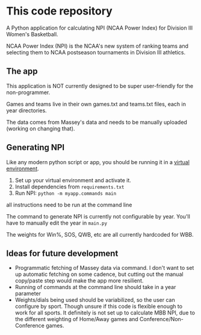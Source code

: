 # This code repository

A Python application for calculating NPI (NCAA Power Index) for Division III Women's Basketball.

NCAA Power Index (NPI) is the NCAA's new system of ranking teams and selecting them to NCAA postseason tournaments in Division III athletics.

## The app

This application is NOT currently designed to be super user-friendly for the non-programmer.

Games and teams live in their own games.txt and teams.txt files, each in year directories.

The data comes from Massey's data and needs to be manually uploaded (working on changing that).

## Generating NPI

Like any modern python script or app, you should be running it in a [virtual environment](https://docs.python.org/3/library/venv.html).

1. Set up your virtual environment and activate it.
2. Install dependencies from `requirements.txt`
3. Run NPI: `python -m myapp.commands main`

all instructions need to be run at the command line

The command to generate NPI is currently not configurable by year. You'll have to manually edit the year in `main.py`

The weights for Win%, SOS, QWB, etc are all currently hardcoded for WBB.

## Ideas for future development

- Programmatic fetching of Massey data via command. I don't want to set up automatic fetching on some cadence, but cutting out the manual copy/paste step would make the app more resilient.
- Running of commands at the command line should take in a year parameter
- Weights/dials being used should be variabilized, so the user can configure by sport. Though unsure if this code is flexible enough to work for all sports. It definitely is not set up to calculate MBB NPI, due to the different weighting of Home/Away games and Conference/Non-Conference games.